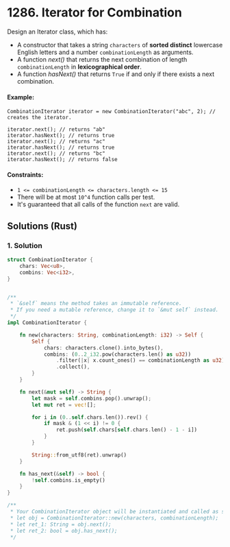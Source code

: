 # 1286. Iterator for Combination
Design an Iterator class, which has:
* A constructor that takes a string `characters` of **sorted distinct** lowercase English letters and a number `combinationLength` as arguments.
* A function *next()* that returns the next combination of length `combinationLength` in **lexicographical order**.
* A function *hasNext()* that returns `True` if and only if there exists a next combination.

#### Example:
```
CombinationIterator iterator = new CombinationIterator("abc", 2); // creates the iterator.

iterator.next(); // returns "ab"
iterator.hasNext(); // returns true
iterator.next(); // returns "ac"
iterator.hasNext(); // returns true
iterator.next(); // returns "bc"
iterator.hasNext(); // returns false
```

#### Constraints:
* `1 <= combinationLength <= characters.length <= 15`
* There will be at most `10^4` function calls per test.
* It's guaranteed that all calls of the function `next` are valid.

## Solutions (Rust)

### 1. Solution
```Rust
struct CombinationIterator {
    chars: Vec<u8>,
    combins: Vec<i32>,
}


/** 
 * `&self` means the method takes an immutable reference.
 * If you need a mutable reference, change it to `&mut self` instead.
 */
impl CombinationIterator {

    fn new(characters: String, combinationLength: i32) -> Self {
        Self {
            chars: characters.clone().into_bytes(),
            combins: (0..2_i32.pow(characters.len() as u32))
                .filter(|x| x.count_ones() == combinationLength as u32)
                .collect(),
        }
    }

    fn next(&mut self) -> String {
        let mask = self.combins.pop().unwrap();
        let mut ret = vec![];

        for i in (0..self.chars.len()).rev() {
            if mask & (1 << i) != 0 {
                ret.push(self.chars[self.chars.len() - 1 - i])
            }
        }

        String::from_utf8(ret).unwrap()
    }

    fn has_next(&self) -> bool {
        !self.combins.is_empty()
    }
}

/**
 * Your CombinationIterator object will be instantiated and called as such:
 * let obj = CombinationIterator::new(characters, combinationLength);
 * let ret_1: String = obj.next();
 * let ret_2: bool = obj.has_next();
 */
```
